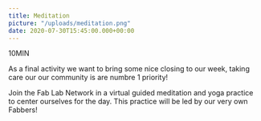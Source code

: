 ```yaml
---
title: Meditation
picture: "/uploads/meditation.png"
date: 2020-07-30T15:45:00.000+00:00
---
```


10MIN

As a final activity we want to bring some nice closing to our week,
taking care our our community is are numbre 1 priority!

Join the Fab Lab Network in a virtual guided meditation and 
yoga practice to center ourselves for the day. 
This practice will be led by our very own Fabbers! 
